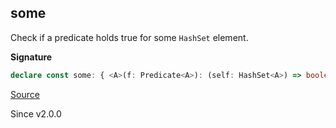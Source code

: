 ## some

Check if a predicate holds true for some `HashSet` element.

**Signature**

```ts
declare const some: { <A>(f: Predicate<A>): (self: HashSet<A>) => boolean; <A>(self: HashSet<A>, f: Predicate<A>): boolean; }
```

[Source](https://github.com/Effect-TS/effect/tree/main/packages/effect/src/HashSet.ts#L78)

Since v2.0.0